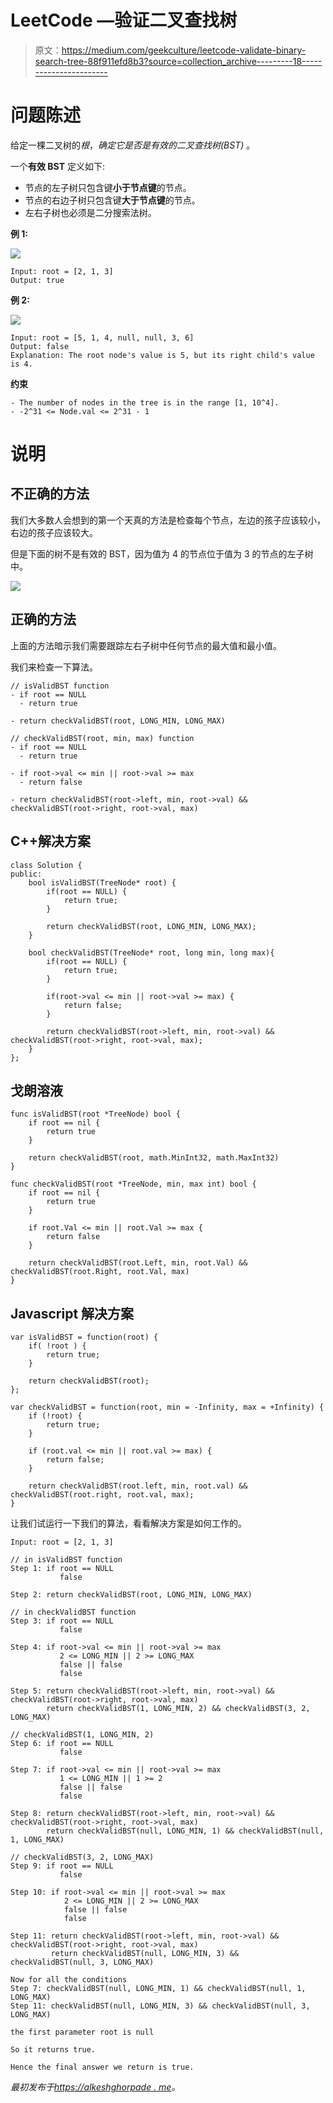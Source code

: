 # LeetCode —验证二叉查找树

> 原文：<https://medium.com/geekculture/leetcode-validate-binary-search-tree-88f911efd8b3?source=collection_archive---------18----------------------->

# 问题陈述

给定一棵二叉树的*根*，*确定它是否是有效的二叉查找树(BST)* 。

一个**有效 BST** 定义如下:

*   节点的左子树只包含键**小于节点键**的节点。
*   节点的右边子树只包含键**大于节点键**的节点。
*   左右子树也必须是二分搜索法树。

**例 1:**

![](img/708eff0591aba47f5d1f4120dc380bcd.png)

```
Input: root = [2, 1, 3] 
Output: true
```

**例 2:**

![](img/6efd40a07014e1ef25b484bee6b25eb1.png)

```
Input: root = [5, 1, 4, null, null, 3, 6] 
Output: false 
Explanation: The root node's value is 5, but its right child's value is 4.
```

**约束**

```
- The number of nodes in the tree is in the range [1, 10^4].
- -2^31 <= Node.val <= 2^31 - 1
```

# 说明

## 不正确的方法

我们大多数人会想到的第一个天真的方法是检查每个节点，左边的孩子应该较小，右边的孩子应该较大。

但是下面的树不是有效的 BST，因为值为 4 的节点位于值为 3 的节点的左子树中。

![](img/a225dd66b5e903fb95ab218c7e6cdf49.png)

## 正确的方法

上面的方法暗示我们需要跟踪左右子树中任何节点的最大值和最小值。

我们来检查一下算法。

```
// isValidBST function
- if root == NULL
  - return true

- return checkValidBST(root, LONG_MIN, LONG_MAX)

// checkValidBST(root, min, max) function
- if root == NULL
  - return true

- if root->val <= min || root->val >= max
  - return false

- return checkValidBST(root->left, min, root->val) && checkValidBST(root->right, root->val, max)
```

## C++解决方案

```
class Solution {
public:
    bool isValidBST(TreeNode* root) {
        if(root == NULL) {
            return true;
        }

        return checkValidBST(root, LONG_MIN, LONG_MAX);
    }

    bool checkValidBST(TreeNode* root, long min, long max){
        if(root == NULL) {
            return true;
        }

        if(root->val <= min || root->val >= max) {
            return false;
        }

        return checkValidBST(root->left, min, root->val) && checkValidBST(root->right, root->val, max);
    }
};
```

## 戈朗溶液

```
func isValidBST(root *TreeNode) bool {
    if root == nil {
        return true
    }

    return checkValidBST(root, math.MinInt32, math.MaxInt32)
}

func checkValidBST(root *TreeNode, min, max int) bool {
    if root == nil {
        return true
    }

    if root.Val <= min || root.Val >= max {
        return false
    }

    return checkValidBST(root.Left, min, root.Val) && checkValidBST(root.Right, root.Val, max)
}
```

## Javascript 解决方案

```
var isValidBST = function(root) {
    if( !root ) {
        return true;
    }

    return checkValidBST(root);
};

var checkValidBST = function(root, min = -Infinity, max = +Infinity) {
    if (!root) {
        return true;
    }

    if (root.val <= min || root.val >= max) {
        return false;
    }

    return checkValidBST(root.left, min, root.val) && checkValidBST(root.right, root.val, max);
}
```

让我们试运行一下我们的算法，看看解决方案是如何工作的。

```
Input: root = [2, 1, 3]

// in isValidBST function
Step 1: if root == NULL
           false

Step 2: return checkValidBST(root, LONG_MIN, LONG_MAX)

// in checkValidBST function
Step 3: if root == NULL
           false

Step 4: if root->val <= min || root->val >= max
           2 <= LONG_MIN || 2 >= LONG_MAX
           false || false
           false

Step 5: return checkValidBST(root->left, min, root->val) && checkValidBST(root->right, root->val, max)
        return checkValidBST(1, LONG_MIN, 2) && checkValidBST(3, 2, LONG_MAX)

// checkValidBST(1, LONG_MIN, 2)
Step 6: if root == NULL
           false

Step 7: if root->val <= min || root->val >= max
           1 <= LONG_MIN || 1 >= 2
           false || false
           false

Step 8: return checkValidBST(root->left, min, root->val) && checkValidBST(root->right, root->val, max)
        return checkValidBST(null, LONG_MIN, 1) && checkValidBST(null, 1, LONG_MAX)

// checkValidBST(3, 2, LONG_MAX)
Step 9: if root == NULL
           false

Step 10: if root->val <= min || root->val >= max
            2 <= LONG_MIN || 2 >= LONG_MAX
            false || false
            false

Step 11: return checkValidBST(root->left, min, root->val) && checkValidBST(root->right, root->val, max)
         return checkValidBST(null, LONG_MIN, 3) && checkValidBST(null, 3, LONG_MAX)

Now for all the conditions
Step 7: checkValidBST(null, LONG_MIN, 1) && checkValidBST(null, 1, LONG_MAX)
Step 11: checkValidBST(null, LONG_MIN, 3) && checkValidBST(null, 3, LONG_MAX)

the first parameter root is null

So it returns true.

Hence the final answer we return is true.
```

*最初发布于*[*https://alkeshghorpade . me*](https://alkeshghorpade.me/post/leetcode-validate-binary-search-tree)*。*
